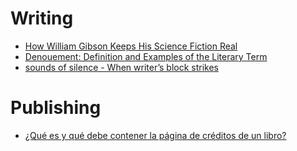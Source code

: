 # Writing

* [How William Gibson Keeps His Science Fiction Real](https://www.newyorker.com/magazine/2019/12/16/how-william-gibson-keeps-his-science-fiction-real)
* [Denouement: Definition and Examples of the Literary Term](https://thewritepractice.com/denouement/)
* [sounds of silence - When writer’s block strikes](https://www.thesmartset.com/sounds-of-silence/)

# Publishing

* [¿Qué es y qué debe contener la página de créditos de un libro?](https://www.bubok.com.ar/blog/que-es-y-que-debe-contener-la-pagina-de-creditos-de-un-libro/)
